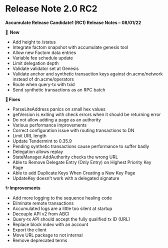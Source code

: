 # Release Note 2.0 RC2

**Accumulate Release Candidate1 (RC1) Release Notes – 08/01/22**&#x20;

**🚀  New**  &#x20;

* Add height to /status&#x20;
* Integrate factom snapshot with accumulate genesis tool&#x20;
* Allow new Factom data entries&#x20;
* Variable fee schedule update&#x20;
* Limit delegation depth&#x20;
* Validate validator set at Genesis&#x20;
* Validate anchor and synthetic transaction keys against dn.acme/network instead of dn.acme/operators&#x20;
* Route when query-tx with txid&#x20;
* Send synthetic transactions as an RPC batch&#x20;

🔧 **Fixes** &#x20;

* ParseLiteAddress panics on small hex values&#x20;
* getVersion is exiting with check errors when it should be returning error&#x20;
* Do not allow adding a page as an authority&#x20;
* Various performance improvements&#x20;
* Correct configuration issue with routing transactions to DN&#x20;
* Limit URL length&#x20;
* Update Tendermint to 0.35.9&#x20;
* Pending synthetic transactions cause performance to suffer badly&#x20;
* Delegation allows replay&#x20;
* StateManager.AddAuthority checks the wrong URL&#x20;
* Able to Remove Delegate Entry (Only Entry) on Highest Priority Key Page &#x20;
* Able to add Duplicate Keys When Creating a New Key Page&#x20;
* UpdateKey doesn’t work with a delegated signature&#x20;

**✨** **Improvements**  &#x20;

* Add more logging to the sequence healing code&#x20;
* Eliminate remote transactions&#x20;
* Accumulated logs are a little too silent at startup&#x20;
* Decouple API v2 from ABCI&#x20;
* Query-tx API should accept the fully qualified tx ID (URL)&#x20;
* Replace block index with an account&#x20;
* Export the client&#x20;
* Move URL package to not internal&#x20;
* Remove deprecated terms&#x20;
